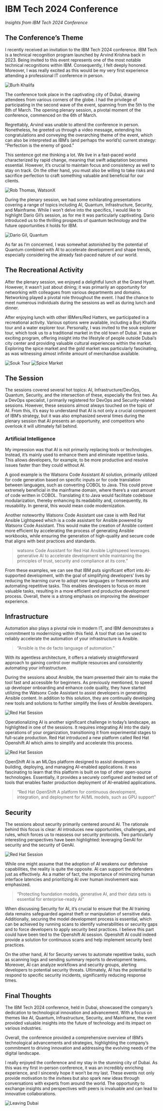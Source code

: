 # IBM Tech 2024 Conference

_Insights from IBM Tech 2024 Conference_

## The Conference’s Theme

I recently received an invitation to the IBM Tech 2024 conference. IBM Tech is a technical recognition program launched by Arvind Krishna back in 2023. Being invited to this event represents one of the most notable technical recognitions within IBM. Consequently, I felt deeply honored. Moreover, I was really excited as this would be my very first experience attending a professional IT conference in person.

![Burh Khalifa](./images/burj_khalifa.png)

The conference took place in the captivating city of Dubai, drawing attendees from various corners of the globe. I had the privilege of participating in the second wave of the event, spanning from the 5th to the 8th of March. The opening plenary session, a pivotal moment of the conference, commenced on the 6th of March.

Regrettably, Arvind was unable to attend the conference in person. Nonetheless, he greeted us through a video message, extending his congratulations and conveying the overarching theme of the event, which can also be interpreted as IBM’s (and perhaps the world’s) current strategy: “Perfection is the enemy of good.”

This sentence got me thinking a lot. We live in a fast-paced world characterized by rapid change, meaning that swift adaptation becomes essential. However, it’s crucial to maintain focus and consistency as well to stay on track. On the other hand, you must also be willing to take risks and sacrifice perfection to craft something valuable and beneficial for our clients.

![Rob Thomas, WatsonX](./images/rob_thomas_watsonx.png)

During the plenary session, we had some exhilarating presentations covering a range of topics including AI, Quantum, Infrastructure, Security, and Mainframe. While I won’t delve into the specifics, I would like to highlight Dario Gil’s session, as for me it was particularly captivating. Dario introduced us to the thrilling prospects of quantum technology and the future opportunities it holds for IBM.

![Dario Gil, Quantum](./images/dario_gil_quantum.png)

As far as I’m concerned, I was somewhat astonished by the potential of Quantum combined with AI to accelerate development and shape trends, especially considering the already fast-paced nature of our world.

## The Recreational Activity

After the plenary session, we enjoyed a delightful lunch at the Grand Hyatt. However, it wasn’t just about dining; it was primarily an opportunity for networking with colleagues from various departments and domains. Networking played a pivotal role throughout the event. I had the chance to meet numerous individuals during the sessions as well as during lunch and dinner.

After enjoying lunch with other IBMers/Red Hatters, we participated in a recreational activity. Various options were available, including a Burj Khalifa tour and a water explorer tour. Personally, I was invited to the souk explorer tour, which took us to a traditional market in the old town of Dubai. It was an exciting program, offering insight into the lifestyle of people outside Dubai’s city center and providing valuable cultural experiences within the market. Exploring the spice market and the gold market was particularly fascinating, as was witnessing almost infinite amount of merchandise available.

![Souk Tour](./images/souk_tour.png)
![Spice Market](./images/spice_market.png)

## The Session

The sessions covered several hot topics: AI, Infrastructure/DevOps, Quantum, Security, and the intersection of these, especially the first two. As a DevOps specialist, I primarily registered for DevOps and Security-related sessions. However, these sessions almost always touched on the topic of AI. From this, it’s easy to understand that AI is not only a crucial component of IBM’s strategy, but it was also emphasized several times during the plenary session that AI presents an opportunity, and competitors who overlook it will ultimately fall behind.

### Artificial Intelligence

My impression was that AI is not primarily replacing tools or technologies. Instead, it’s mainly used to enhance them and eliminate repetitive tasks. This allows developers, for example, to be more productive and resolve issues faster than they could without AI.

A good example is the Watsonx Code Assistant AI solution, primarily utilized for code generation based on specific inputs or for code translation between languages, such as converting COBOL to Java. This could prove extremely beneficial in the mainframe domain, where there’s a vast amount of code written in COBOL. Translating it to Java would facilitate codebase modularization, thereby enhancing its readability and, consequently, its reusability. In general, this would mean code modernization.

Another noteworthy Watsonx Code Assistant use case is with Red Hat Ansible Lightspeed which is a code assistant for Ansible powered by Watsonx Code Assistant. This would make the creation of Ansible content more efficient by accelerating the process of generating Ansible workbooks, while ensuring the generation of high-quality and secure code that aligns with best practices and standards.

> watsonx Code Assistant for Red Hat Ansible Lightspeed leverages generative AI to accelerate development while maintaining the principles of trust, security and compliance at its core.”

From these examples, we can see that IBM puts significant effort into AI-supported development, with the goal of simplifying developers’ lives by reducing the learning curve to adopt new languages or frameworks and automating repetitive tasks. This enables developers to focus on more valuable tasks, resulting in a more efficient and productive development process. Overall, there is a strong emphasis on improving the developer experience.

## Infrastructure

Automation also plays a pivotal role in modern IT, and IBM demonstrates a commitment to modernizing within this field. A tool that can be used to reliably accelerate the automation of your infrastructure is Ansible.

> “Ansible is the de facto language of automation.”

With its agentless architecture, it offers a relatively straightforward approach to gaining control over multiple resources and consistently automating your infrastructure.

During the sessions about Ansible, the team presented their aim to make the tool fast and accessible for beginners. As previously mentioned, to speed up developer onboarding and enhance code quality, they have started utilizing the Watsonx Code Assistant to assist developers in generating Ansible content. In addition to this solution, they are continually developing new tools and solutions to further simplify the lives of Ansible developers.

![Red Hat Session](./images/rh_session1.png)

Operationalizing AI is another significant challenge in today’s landscape, as highlighted in one of the sessions. It requires integrating AI into the daily operations of your organization, transitioning it from experimental stages to full-scale production. Red Hat introduced a new platform called Red Hat Openshift AI which aims to simplify and accelerate this process.

![Red Hat Session](./images/rh_session2.png)

OpenShift AI is an MLOps platform designed to assist developers in building, deploying, and managing AI-enabled applications. It was fascinating to learn that this platform is built on top of other open-source technologies. Essentially, it provides a securely configured and tested set of tools that enables faster production deployment of AI-enabled applications.

> “Red Hat OpenShift A platform for continuous development, integration, and deployment for AI/ML models, such as GPU support”

## Security

The sessions about security primarily centered around AI. The rationale behind this focus is clear: AI introduces new opportunities, challenges, and rules, which forces us to reassess our security protocols. Two particularly interesting perspectives have been highlighted: leveraging GenAI for security and the security of GenAI.

![Red Hat Session](./images/rh_session3.png)

While one might assume that the adoption of AI weakens our defensive capabilities, the reality is quite the opposite. AI can support the defenders just as effectively. As a matter of fact, the importance of minimizing human interface latencies and prioritizing AI over human involvement was emphasized.

> “Protecting foundation models, generative AI, and their data sets is essential for enterprise-ready AI”

When discussing Security for AI, it’s crucial to ensure that the AI training data remains safeguarded against theft or manipulation of sensitive data. Additionally, securing the model development process is essential, which can be achieved by running scans to identify vulnerabilities or security gaps and to force developers to apply security best practices. I believe this part could have been tied to the Openshift AI session. Openshift AI could indeed provide a solution for continuous scans and help implement security best practices.

On the other hand, AI for Security serves to automate repetitive tasks, such as scanning logs and sending summary reports to development teams. Moreover, AI can analyze workflows and security groups, alerting developers to potential security threats. Ultimately, AI has the potential to respond to specific security incidents, significantly reducing response times.

## Final Thoughts

The IBM Tech 2024 conference, held in Dubai, showcased the company’s dedication to technological innovation and advancement. With a focus on themes like AI, Quantum, Infrastructure, Security, and Mainframe, the event provided valuable insights into the future of technology and its impact on various industries.

Overall, the conference provided a comprehensive overview of IBM’s technological advancements and strategies, highlighting the company’s commitment to driving innovation and addressing the evolving needs of the digital landscape.

I really enjoyed the conference and my stay in the stunning city of Dubai. As this was my first in-person conference, it was an incredibly enriching experience, and I sincerely hope it won’t be my last. These events not only provide motivation to the invitees but also spark new ideas through conversations with experts from around the world. The opportunity to exchange insights and perspectives with peers is invaluable and can lead to innovative collaborations.

![Leaving Dubai](./images/leaving_dubai.png)
